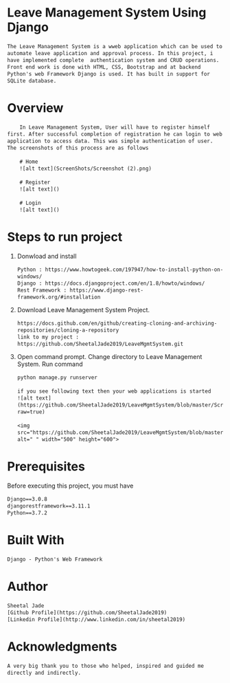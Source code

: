 
# Leave Management System Using Django

    The Leave Management System is a wweb application which can be used to automate leave application and approval process. In this project, i have implemented complete  authentication system and CRUD operations. Front end work is done with HTML, CSS, Bootstrap and at backend Python's web Framework Django is used. It has built in support for SQLite database. 

# Overview

        In Leave Management System, User will have to register himself first. After successful completion of registration he can login to web application to access data. This was simple authentication of user. The screenshots of this process are as follows
        
        # Home
        ![alt text](ScreenShots/Screenshot (2).png)
        
        # Register
        ![alt text]()
        
        # Login
        ![alt text]()
        
        
        
        

# Steps to run project

1) Donwload and install 

       Python : https://www.howtogeek.com/197947/how-to-install-python-on-windows/
       Django : https://docs.djangoproject.com/en/1.8/howto/windows/
       Rest Framework : https://www.django-rest-framework.org/#installation

2) Download Leave Management System Project. 

       https://docs.github.com/en/github/creating-cloning-and-archiving-repositories/cloning-a-repository 
       link to my project : https://github.com/SheetalJade2019/LeaveMgmtSystem.git

3) Open command prompt. Change directory to Leave Management System. Run command

       python manage.py runserver
    
       if you see following text then your web applications is started
       ![alt text](https://github.com/SheetalJade2019/LeaveMgmtSystem/blob/master/ScreenShots/runlms.png?raw=true)
       
       <img src="https://github.com/SheetalJade2019/LeaveMgmtSystem/blob/master/ScreenShots/runlms.png" alt=" " width="500" height="600">
    
# Prerequisites
Before executing this project, you must have 

    Django==3.0.8
    djangorestframework==3.11.1
    Python==3.7.2

# Built With

    Django - Python's Web Framework

# Author

    Sheetal Jade 
    [Github Profile](https://github.com/SheetalJade2019)
    [Linkedin Profile](http://www.linkedin.com/in/sheetal2019)
    
# Acknowledgments

    A very big thank you to those who helped, inspired and guided me directly and indirectly.
